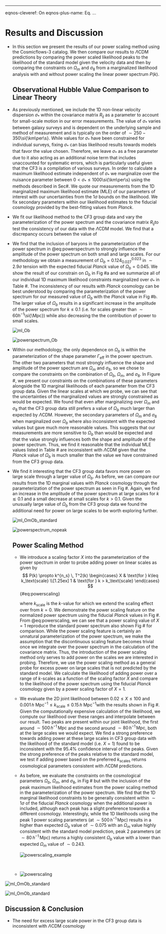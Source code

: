 

------

eqnos-cleveref: On
eqnos-plus-name: Eq.
...

# Results and Discussion

- In this section we present the results of our power scaling method using the Cosmicflows-3 catalog. We then compare our results to $\Lambda\text{CDM}$ predictions by comparing the power scaled likelihood peaks to the likelihood of the standard model given the velocity data and then by comparing the constraints on $\Omega_m$ and $\sigma_8$ from a marginalized likelihood analysis with and without power scaling the linear power spectrum $P(k)$.

  ## Observational Hubble Value Comparison to Linear Theory

- As previously mentioned, we include the 1D non-linear velocity dispersion $\sigma_*$  within the covariance matrix $R_{ij}$ as a parameter to account for small-scale motion in our error measurements. The value of $\sigma_*$ varies between galaxy surveys and is dependent on the underlying sample and method of measurement and is typically on the order of $\sim 250-350$\si{\km\per\s}. While values for $\sigma_*$ have been constrained for individual surveys, fixing $\sigma_*$ can bias likelihood results towards models that favor the value chosen. Therefore, we leave $\sigma_*$ as a free parameter due to it also acting as an additional noise term that includes unaccounted for systematic errors, which is particularly useful given that the CF3 is a compilation of various surveys. In order to calculate a maximum likelihood estimate independent of $\sigma_*$ we marginalize over the nuisance parameter between $0 < \sigma_* \leq 1000$\si{\km\per\s} using the methods described in Sec#. We quote our measurements from the 1D marginalized maximum likelihood estimate (MLE) of our parameters of interest with our uncertainties from the $1\sigma$ bounds on the likelihood. We fix secondary parameters within our likelihood estimates to the fiducial cosmology provided by the best-fitting values from _Planck_.

- We fit our likelihood method to the CF3 group data and vary the parameterization of the power spectrum and the covariance matrix $R_{ij}$to test the consistency of our data with the $\Lambda\text{CDM}$ model. We find that a discrepancy occurs between the value of 

- We find that the inclusion of baryons in the parameterization of the power spectrum in @eq:powerspectrum to strongly influence the amplitude of the power spectrum on both small and large scales. For our methodology we obtain a measurement of $\Omega_b =  0.124_{0.027}^{0.023}$ in $\sim 2.9\sigma$  tension with the expected fiducial _Planck_ value of $\Omega_b = 0.045$. We show the result of our constrain on $\Omega_b$ in Fig #a and we summarize all of our individual 1D maximum likelihood constraints marginalized over $\sigma_*$ in Table #. The inconsistency of our results with _Planck_ cosmology can be best understood by comparing the parameterization of the power spectrum for our measured value of $\Omega_b$ with the _Planck_ value in Fig #b. The larger value of $\Omega_b$ results in a significant increase in the amplitude of the power spectrum for $k\leq 0.1$ (i.e. for scales greater than $\sim 60 h^{-1}$\si{\Mpc}) while also decreasing the the contribution of power to small scales.

  ![ml_Ob](../images/ml_Ob.png)

  ![powerspectrum_Ob](../images/powerspectrum_Ob.png)

- Within our methodology, the only dependence on $\Omega_b$ is within the parameterization of the shape parameter $\Gamma_\text{eff}$ in the power spectrum. The other two parameters that most strongly influence the shape and amplitude of the power spectrum are $\Omega_m$ and $\sigma_8$, so we chose to compare the constraints on the combination of $\Omega_b$, $\Omega_m$, and $\sigma_8$. In Figure #, we present our constraints on the combinations of these parameters alongside the 1D marginal likelihoods of each parameter from the CF3 group data. Given the linear scales at which we probe, we can see that the uncertainties of the marginalized values are strongly constrained as would be expected. We found that even after marginalizing over $\Omega_m$ and $\sigma_8$ that the CF3 group data still prefers a value of $\Omega_b$ much larger than expected by $\Lambda\text{CDM}$. However, the secondary parameters of $\Omega_m$ and $\sigma_8$ when marginalized over $\Omega_b$ where also inconsistent with the expected values but gave much more reasonable values. This suggests that our measurements are more sensitive to $\Omega_b$ than would be expected and that the value strongly influences both the shape and amplitude of the power spectrum. Thus, we find it reasonable that the individual MLE values listed in Table # are inconsistent with $\Lambda\text{CDM}$ given that the _Planck_ value of $\Omega_b$ is much smaller than the value we have constrained from the CF3 group data. 

- We find it interesting that the CF3 group data favors more power on large scale through a larger value of $\Omega_b$. As before, we can compare our results from the 1D marginal values with _Planck_ cosmology through the parameterization of the power spectrum as seen in Fig #. Again, we find an increase in the amplitude of the power spectrum at large scales for $k \lesssim 0.1$ and a small decrease at small scales for $k > 0.1$. Given the unusually large value of $\Omega_b$ from the CF3 group data we found the additional need for power on large scales to be worth exploring further.

  ![ml_OmOb_standard](../images/likelihood_std.png)

  ![powerspectrum_nopeak](/home/kdbarajas/GitHub/cosmology-thesis/images/powerspectrum_nopeak.png)

  ## Power Scaling Method

  - We introduce a scaling factor $X$ into the parameterization of the power spectrum in order to probe adding power on linear scales as given by
    $$
    P(k) \propto k^{n_s} \, T^2(k)
    \begin{cases}
    X  & \text{for } k\leq k_\text{scale} \\[1.25ex]
    1 & \text{for } k > k_\text{scale}
    \end{cases}
    $$
    {#eq:powerscaling}

    where $k_\text{scale}$ is the $k$-value for which we extend the scaling effect over from $k=0$. We demonstrate the power scaling feature on the normalized power spectrum using the fiducial _Planck_ values in Fig #. From @eq:powerscaling, we can see that a power scaling value of $X = 1$ reproduce the standard power spectrum also shown Fig # for comparison. While the power scaling feature is certainly an unnatural parameterization of the power spectrum, we make the assumption that the discontinuous scaling feature becomes trivial once we integrate over the power spectrum in the calculation of the covariance matrix. Thus, the introduction of the power scaling method only serves to add power on the scales we are interested in probing. Therefore, we use the power scaling method as a general probe for excess power on large scales that is not predicted by the standard model. We calculate the likelihood of adding power over a range of $k$-scales as a function of the scaling factor $X$ and compare to the likelihood of the power spectrum using the fiducial _Planck_ cosmology given by a power scaling factor of $X = 1$.

  - We evaluate the 2D joint likelihood between $0.02 \leq X \leq 100​$ and $0.001 \, h \: \text{Mpc}^{-1} \leq k_\text{scale} \leq 0.15 \, h \: \text{Mpc}^{-1}​$ with the results shown in Fig #. Given the computationally expensive calculation of the likelihood, we compute our likelihood over these ranges and interpolate between our result. Two peaks are present within our joint likelihood, the first around $\sim 500 \, h^{-1} \, \text{Mpc}​$ and the second around $\sim 80 \, h^{-1} \, \text{Mpc}​$, both at the large scales we would expect. We find a strong preference towards adding power at these large scales in CF3 group data with the likelihood of the standard model (i.e. $X = 1​$) found to be inconsistent with the $95.4\%​$ confidence interval of the peaks. Given the strong preference of the peaks relative to the standard model, we test if adding power based on the preferred $k_\text{scales}​$ returns cosmological parameters consistent with  $\Lambda \text{CDM}​$ predictions.

  - As before, we evaluate the constraints on the cosmological parameters $\Omega_b$, $\Omega_m$, and $\sigma_8$, in Fig # but with the inclusion of the peak maximum likelihood estimates from the power scaling method in the parameterization of the power spectrum. We find that the 1D marginal likelihood constraints to be generally consistent within $\sim 1 \sigma$ of the fiducial _Planck_ cosmology when the additional power is included, although each peak has a slight preference towards a different cosmology. Interestingly, while the 1D likelihoods using the peak 1 power scaling parameters (at $\sim 500 \, h^{-1} \, \text{Mpc}$) results in a higher than expected $\Omega_b$ value of $\sim 0.075$ with an $\Omega_m$ value highly consistent with the standard model prediction, peak 2 parameters (at $\sim 80 \, h^{-1} \, \text{Mpc}$) returns a highly consistent $\Omega_b$ value with a lower than expected $\Omega_m$ value of $\sim 0.243$.

    ![powerscaling_example](/home/kdbarajas/GitHub/cosmology-thesis/images/powerscaling_example.png)

    ​

  - ![powerscaling](../images/powerscaling.png)

![ml_OmOb_standard](../images/likelihood_peak1.png)

![ml_OmOb_standard](../images/likelihood_peak2.png)

## Discussion & Conclusion

- The need for excess large scale power in the CF3 group data is inconsistent with $\Lambda \text{CDM}$ cosmology 

​

​


